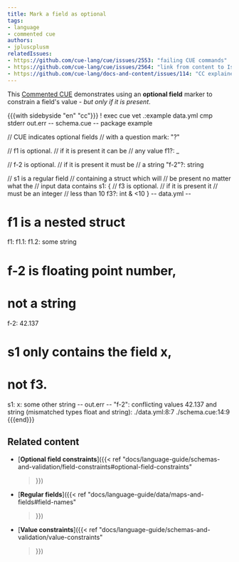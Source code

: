 ```yaml
---
title: Mark a field as optional
tags:
- language
- commented cue
authors:
- jpluscplusm
relatedIssues:
- https://github.com/cue-lang/cue/issues/2553: "failing CUE commands"
- https://github.com/cue-lang/cue/issues/2564: "link from content to Issue"
- https://github.com/cue-lang/docs-and-content/issues/114: "CC explainer"
---
```


This [Commented CUE](/docs/howto/about-these-guides/#commented-cue-guides)
demonstrates using an **optional field** marker to constrain a field's value -
*but only if it is present*.

{{{with sidebyside "en" "cc"}}}
! exec cue vet .:example data.yml
cmp stderr out.err
-- schema.cue --
package example

// CUE indicates optional fields
// with a question mark: "?"

// f1 is optional.
// if it is present it can be
// any value
f1?: _

// f-2 is optional.
// if it is present it must be
// a string
"f-2"?: string

// s1 is a regular field
// containing a struct which will
// be present no matter what the
// input data contains
s1: {
	// f3 is optional.
	// if it is present it
	// must be an integer
	// less than 10
	f3?: int & <10
}
-- data.yml --
# f1 is a nested struct
f1:
  f1.1:
    f1.2: some string

# f-2 is floating point number,
# not a string
f-2: 42.137

# s1 only contains the field x,
# not f3.
s1:
  x: some other string
-- out.err --
"f-2": conflicting values 42.137 and string (mismatched types float and string):
    ./data.yml:8:7
    ./schema.cue:14:9
{{{end}}}

## Related content

- [**Optional field constraints**]({{< ref
    "docs/language-guide/schemas-and-validation/field-constraints#optional-field-constraints"
  >}})
- [**Regular fields**]({{< ref
    "docs/language-guide/data/maps-and-fields#field-names"
  >}})
- [**Value constraints**]({{< ref
    "docs/language-guide/schemas-and-validation/value-constraints"
  >}})
<!--
- TODO:Commented CUE explainer
-->
